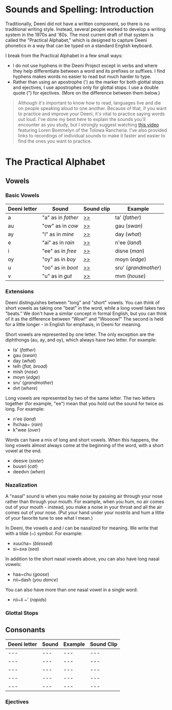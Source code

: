 # Sounds and Spelling: Introduction
Traditionally, Deeni did not have a written component, so there is no traditional writing style. Instead, several people worked to develop a writing system in the 1970s and '80s. The most current draft of that system is called the "Practical Alphabet," which is designed to capture Deeni phonetics in a way that can be typed on a standard English keyboard. 

I break from the Practical Alphabet in a few small ways:
- I do not use hyphens in the Deeni Project except in verbs and where they help differentiate between a word and its prefixes or suffixes. I find hyphens makes words no easier to read but much harder to type.
- Rather than using an apostrophe (') as the marker for both glottal stops and ejectives, I use apostrophes only for glottal stops. I use a double quote (") for ejectives. (More on the difference between them below.)

> Although it's important to know how to read, languages live and die on people speaking aloud to one another. Because of that, if you want to practice and improve your Deeni, it's vital to practice saying words out loud. I've done my best here to explain the sounds you'll encounter as you study, but I strongly suggest watching [this video](https://www.youtube.com/watch?v=6UN7rABDQqI) featuring Loren Bommelyn of the Tolowa Rancheria. I've also provided links to recordings of individual sounds to make it faster and easier to find the ones you want to practice.

# The Practical Alphabet
## Vowels

### Basic Vowels
| Deeni letter | Sound | Sound clip | Example |
| --- | --- | --- | --- |
| a | "a" as in _father_ | [>>](https://upload.wikimedia.org/wikipedia/commons/5/50/Open_central_unrounded_vowel.ogg) | ta'  (_father_)|
| au | "ow" as in _cow_ | [>>](https://upload.wikimedia.org/wikipedia/commons/d/d1/En-us-ow.ogg) | gau (_swan_) |
| ay | "i" as in _mine_ | [>>](https://upload.wikimedia.org/wikipedia/commons/6/6f/En-us-eye.ogg) | day (_what_) |
| e | "ai" as in _rain_ | [>>](https://upload.wikimedia.org/wikipedia/commons/6/6c/Close-mid_front_unrounded_vowel.ogg) | n'ee (_land_) |
| i | "ee" as in _free_ | [>>](https://upload.wikimedia.org/wikipedia/commons/9/91/Close_front_unrounded_vowel.ogg) | disne (_man_)
| oy | "oy" as in _boy_ | [>>](https://upload.wikimedia.org/wikipedia/commons/c/c2/En-us-oi2.ogg) | moyn (_edge_) |
| u | "oo" as in _boot_ | [>>](https://upload.wikimedia.org/wikipedia/commons/5/5d/Close_back_rounded_vowel.ogg) | sru' (_grandmother_)
| v | "u" as in _gut_  | [>>](https://upload.wikimedia.org/wikipedia/commons/8/80/PR-open-mid_back_unrounded_vowel2.ogg) | mvn (_house_)

### Extensions
Deeni distinguishes between "long" and "short" vowels. You can think of short vowels as taking one "beat" in the word, while a long vowel takes two "beats." We don't have a similar concept in formal English, but you can think of it as the difference between "Wow!" and "Woooow!" The second is held for a little longer - in English for emphasis, in Deeni for meaning.

Short vowels are represented by one letter. The only exception are the diphthongs (au, ay, and oy), which always have two letter. For example:
- ta' (_father_)
- gau (_swan_)
- day (_what_)
- telh (_flat, broad_)
- mish (_nose_)
- moyn (_edge_)
- sru' (_grandmother_)
- dvt (_where_)

Long vowels are represented by two of the same letter. The two letters together (for example, "ee") mean that you hold out the sound for twice as long. For example:
- n'ee (_land_)
- lhchaa~ (_rain_)
- k"wee (_over_)

Words can have a mix of long and short vowels. When this happens, the long vowels almost always come at the beginning of the word, with a short vowel at the end.
- deesre (_sister_)
- buusri (_cat_)
- deedvn (_when_)

### Nazalization
A "nasal" sound is when you make noise by passing air through your nose rather than through your mouth. For example, when you hum, no air comes out of your mouth - instead, you make a noise in your throat and all the air comes out of your nose. (Put your hand under your nostrils and hum a little of your favorite tune to see what I mean.)

In Deeni, the vowels _a_ and _i_ can be nasalized for meaning. We write that with a tilde (~) symbol. For example:
- xuucha~ (_blessed_)
- si~sxa (_sea_)

In addition to the short nasal vowels above, you can also have long nasal vowels:
- haa~chu (_goose_)
- nii~dash (_you dance_)

You can also have more than one nasal vowel in a single word:
- nii~li ~' (_rapids_)

### Glottal Stops

## Consonants
| Deeni letter | Sound | Example | Sound Clip |
| --- | --- | --- | --- |
| --- | --- | --- | --- |
| --- | --- | --- | --- |
| --- | --- | --- | --- |
| --- | --- | --- | --- |
| --- | --- | --- | --- |

### Ejectives
